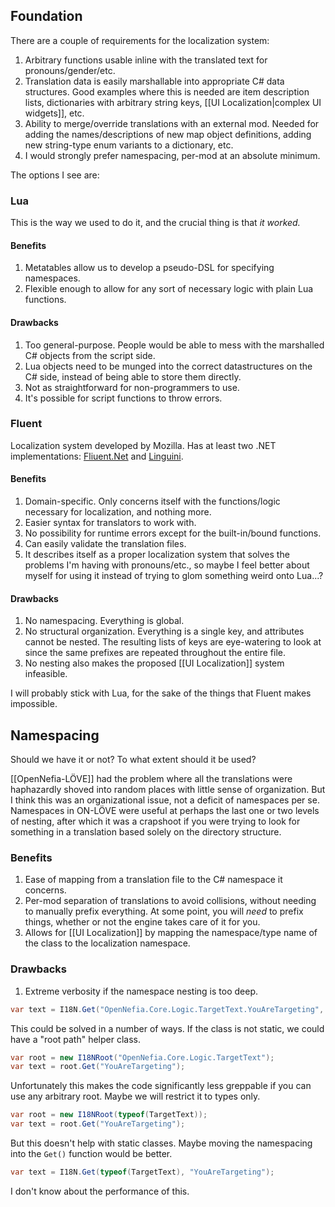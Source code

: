 ## Foundation

There are a couple of requirements for the localization system:

1. Arbitrary functions usable inline with the translated text for pronouns/gender/etc.
2. Translation data is easily marshallable into appropriate C# data structures. Good examples where this is needed are item description lists, dictionaries with arbitrary string keys, [[UI Localization|complex UI widgets]], etc.
3. Ability to merge/override translations with an external mod. Needed for adding the names/descriptions of new map object definitions, adding new string-type enum variants to a dictionary, etc.
4. I would strongly prefer namespacing, per-mod at an absolute minimum.

The options I see are:

### Lua

This is the way we used to do it, and the crucial thing is that *it worked.*

#### Benefits

1. Metatables allow us to develop a pseudo-DSL for specifying namespaces.
2. Flexible enough to allow for any sort of necessary logic with plain Lua functions.

#### Drawbacks

1. Too general-purpose. People would be able to mess with the marshalled C# objects from the script side.
2. Lua objects need to be munged into the correct datastructures on the C# side, instead of being able to store them directly.
3. Not as straightforward for non-programmers to use.
4. It's possible for script functions to throw errors.

### Fluent

Localization system developed by Mozilla. Has at least two .NET implementations: [Fliuent.Net](https://github.com/blushingpenguin/Fluent.Net) and [Linguini](https://github.com/Ygg01/Linguini).

####  Benefits

1. Domain-specific. Only concerns itself with the functions/logic necessary for localization, and nothing more.
2. Easier syntax for translators to work with. 
3. No possibility for runtime errors except for the built-in/bound functions.
4. Can easily validate the translation files.
5. It describes itself as a proper localization system that solves the problems I'm having with pronouns/etc., so maybe I feel better about myself for using it instead of trying to glom something weird onto Lua...?

#### Drawbacks

1. No namespacing. Everything is global.
2. No structural organization. Everything is a single key, and attributes cannot be nested. The resulting lists of keys are eye-watering to look at since the same prefixes are repeated throughout the entire file. 
3. No nesting also makes the proposed [[UI Localization]] system infeasible.

I will probably stick with Lua, for the sake of the things that Fluent makes impossible.

## Namespacing

Should we have it or not? To what extent should it be used?

[[OpenNefia-LÖVE]] had the problem where all the translations were haphazardly shoved into random places with little sense of organization. But I think this was an organizational issue, not a deficit of namespaces per se. Namespaces in ON-LÖVE were useful at perhaps the last one or two levels of nesting, after which it was a crapshoot if you were trying to look for something in a translation based solely on the directory structure.

### Benefits

1. Ease of mapping from a translation file to the C# namespace it concerns.
2. Per-mod separation of translations to avoid collisions, without needing to manually prefix everything. At some point, you will *need* to prefix things, whether or not the engine takes care of it for you.
3. Allows for [[UI Localization]] by mapping the namespace/type name of the class to the localization namespace.

### Drawbacks

1. Extreme verbosity if the namespace nesting is too deep.

```csharp
var text = I18N.Get("OpenNefia.Core.Logic.TargetText.YouAreTargeting", Current.Player);
```

This could be solved in a number of ways. If the class is not static, we could have a "root path" helper class.

```csharp
var root = new I18NRoot("OpenNefia.Core.Logic.TargetText");
var text = root.Get("YouAreTargeting");
```

Unfortunately this makes the code significantly less greppable if you can use any arbitrary root. Maybe we will restrict it to types only.

```csharp
var root = new I18NRoot(typeof(TargetText));
var text = root.Get("YouAreTargeting");
```

But this doesn't help with static classes. Maybe moving the namespacing into the `Get()` function would be better.

```csharp
var text = I18N.Get(typeof(TargetText), "YouAreTargeting");
```

I don't know about the performance of this.